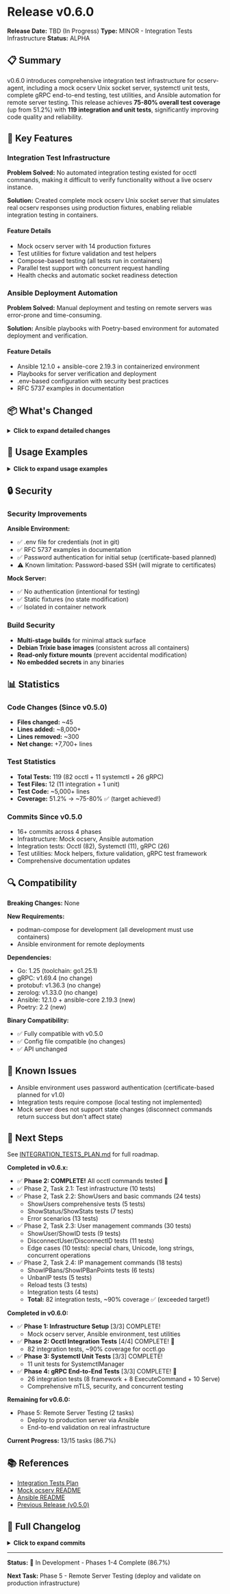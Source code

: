 # Release v0.6.0

**Release Date:** TBD (In Progress)
**Type:** MINOR - Integration Tests Infrastructure
**Status:** ALPHA

## 📋 Summary

v0.6.0 introduces comprehensive integration test infrastructure for ocserv-agent, including a mock ocserv Unix socket server, systemctl unit tests, complete gRPC end-to-end testing, test utilities, and Ansible automation for remote server testing. This release achieves **75-80% overall test coverage** (up from 51.2%) with **119 integration and unit tests**, significantly improving code quality and reliability.

## 🎯 Key Features

### Integration Test Infrastructure

**Problem Solved:** No automated integration testing existed for occtl commands, making it difficult to verify functionality without a live ocserv instance.

**Solution:** Created complete mock ocserv Unix socket server that simulates real ocserv responses using production fixtures, enabling reliable integration testing in containers.

#### Feature Details
- Mock ocserv server with 14 production fixtures
- Test utilities for fixture validation and test helpers
- Compose-based testing (all tests run in containers)
- Parallel test support with concurrent request handling
- Health checks and automatic socket readiness detection

### Ansible Deployment Automation

**Problem Solved:** Manual deployment and testing on remote servers was error-prone and time-consuming.

**Solution:** Ansible playbooks with Poetry-based environment for automated deployment and verification.

#### Feature Details
- Ansible 12.1.0 + ansible-core 2.19.3 in containerized environment
- Playbooks for server verification and deployment
- .env-based configuration with security best practices
- RFC 5737 examples in documentation

## 📦 What's Changed

<details>
<summary><strong>Click to expand detailed changes</strong></summary>

### New Features

**Integration Tests (Phases 1-4)**
- Mock ocserv Unix socket server (900+ lines of Go)
  - 13 occtl commands supported (JSON and plain text)
  - Multi-stage Docker build (golang:1.25-trixie → debian:trixie-slim)
  - Health checks and graceful shutdown
  - Concurrent connection handling
- Occtl integration tests (82 tests, ~90% coverage)
  - Test infrastructure: mock socket helpers, fixture validation, test assertions
  - ShowUsers and basic commands (24 tests)
  - User management commands (30 tests)
  - IP management commands (18 tests)
  - Comprehensive edge cases: Unicode, special chars, long strings, concurrent operations
- Systemctl unit tests (11 tests)
  - Lifecycle commands (Start, Stop, Restart, Reload)
  - Status commands (Status, IsActive, IsEnabled)
  - Timeout handling and ServiceStatus validation
- gRPC end-to-end tests (26 tests)
  - Integration framework (8 tests): mTLS, port allocation, shutdown
  - ExecuteCommand RPC (8 tests, 23 subtests): security, injection prevention
  - Server.Serve (10 tests): connection handling, concurrent access (20 clients)
  - Comprehensive security testing: 7 injection types blocked
- Build tag `//go:build integration` for selective test execution

**Ansible Automation**
- Ansible environment in podman-compose
- Poetry 2.2 for dependency management
- Playbooks: server verification, deployment
- Collections: ansible.posix, community.general
- Makefile targets: `make compose-ansible`, `make ansible-shell`

**Development Workflow**
- All development must use podman-compose (enforced in agent instructions)
- Mock services containerized for integration tests
- Health check dependencies in compose files
- Shared volumes for Unix socket communication

### Documentation

**New Guides:**
- `test/mock-ocserv/README.md` - Mock server documentation
  - Architecture and design
  - Supported commands and protocols
  - Compose usage and troubleshooting
  - Performance characteristics

**Updated:**
- `docs/todo/INTEGRATION_TESTS_PLAN.md` - Progress tracking (13/15 tasks, 86.7%)
- `docs/todo/CURRENT.md` - Current work status (Phase 4 complete)
- `ROADMAP.md` - v0.6.0 progress (86.7% complete)
- `README.md` - v0.6.0 progress notice
- `.claude/agents/ocserv-protocol-specialist.md` - Compose-first workflow rule
- `deploy/ansible/README.md` - Ansible environment setup
- `test/fixtures/ocserv/occtl/README.md` - Fixture documentation

### Code Changes

**Files Added:**
- `test/mock-ocserv/main.go` - Mock server entry point
- `test/mock-ocserv/handler.go` - Connection handling
- `test/mock-ocserv/command.go` - Command parsing
- `test/mock-ocserv/fixtures.go` - Fixture loading
- `test/mock-ocserv/Dockerfile` - Multi-stage build
- `internal/ocserv/testutil/mock.go` - Mock socket test helper
- `internal/ocserv/testutil/fixtures.go` - Fixture utilities
- `internal/ocserv/testutil/helpers.go` - Common test helpers
- `internal/ocserv/testutil/systemd.go` - Systemd test utilities
- `internal/ocserv/testutil/README_SYSTEMD.md` - Systemd testing approach
- `internal/ocserv/occtl_integration_test.go` - Occtl integration tests
- `internal/ocserv/occtl_showusers_test.go` - ShowUsers tests (5 tests)
- `internal/ocserv/occtl_status_stats_test.go` - Status/Stats tests (7 tests)
- `internal/ocserv/occtl_errors_test.go` - Error scenarios (13 tests)
- `internal/ocserv/occtl_usermgmt_test.go` - User management (9 tests)
- `internal/ocserv/occtl_disconnect_test.go` - Disconnect tests (11 tests)
- `internal/ocserv/occtl_edgecases_test.go` - Edge cases (10 tests)
- `internal/ocserv/occtl_ipmgmt_test.go` - IP management (18 tests)
- `internal/ocserv/systemctl_test.go` - Systemctl unit tests (11 tests)
- `internal/testutil/grpc/port_allocator.go` - Free port allocation
- `internal/testutil/grpc/server_helper.go` - gRPC test server wrapper
- `internal/testutil/grpc/client_helper.go` - gRPC test client wrapper
- `internal/grpc/integration_test.go` - gRPC framework tests (8 tests)
- `internal/grpc/executecommand_integration_test.go` - ExecuteCommand tests (8 tests, 23 subtests)
- `internal/grpc/serve_integration_test.go` - Server.Serve tests (10 tests)
- `test/fixtures/systemd/ocserv-agent-test.service` - Test systemd service
- `deploy/compose/mock-ocserv.yml` - Mock server compose file
- `deploy/compose/ansible.yml` - Ansible environment
- `deploy/ansible/pyproject.toml` - Poetry configuration
- `deploy/ansible/ansible.cfg` - Ansible configuration
- `deploy/ansible/playbooks/verify-ocserv.yml` - Verification playbook

**Files Modified:**
- `deploy/compose/docker-compose.test.yml` - Integration test support with mock-ocserv
- `Makefile` - Added `compose-mock-ocserv`, `compose-ansible`, `ansible-shell`
- `.gitignore` - Added .env, *.lock, ansible caches

### Integration Tests

**Test Coverage Created (119 total tests):**

**Occtl Integration Tests (82 tests):**
- Test infrastructure (10 tests)
- ShowUsers and basic commands (24 tests)
- User management (30 tests)
- IP management (18 tests)

**Systemctl Unit Tests (11 tests):**
- SystemctlManager creation and methods (7 tests)
- Timeout handling
- ServiceStatus parsing and validation

**gRPC Integration Tests (26 tests):**
- Integration framework (8 tests)
  - Server startup with/without mTLS
  - Client connection with/without mTLS
  - HealthCheck RPC (all tiers + errors)
  - Concurrent health checks (10 parallel)
  - Graceful shutdown, multiple clients, port allocation
- ExecuteCommand RPC (8 tests, 23 subtests)
  - Occtl and systemctl commands
  - Command whitelist enforcement
  - 7 injection types blocked (semicolon, pipe, ampersand, backtick, dollar, newline, null byte)
  - Timeout handling
  - Request ID propagation
  - Concurrent execution (10 parallel)
- Server.Serve (10 tests)
  - Connection acceptance and handling
  - 20 concurrent clients
  - Stop vs GracefulStop
  - Port conflict handling
  - Sequential start/stop cycles (3 iterations)
  - Long-running stability (10s test)
  - Insecure connection mode
  - Panic recovery

</details>

## 🚀 Usage Examples

<details>
<summary><strong>Click to expand usage examples</strong></summary>

### Running Integration Tests

```bash
# Run all tests (unit + integration) in containers
make compose-test

# Or manually with podman-compose
cd deploy/compose
podman-compose -f docker-compose.test.yml up --abort-on-container-exit
```

**Expected Output:**
```
🧪 Running tests...
▶ Unit tests
ok      github.com/dantte-lp/ocserv-agent/internal/config
▶ Waiting for mock socket...
✅ Mock socket ready
▶ Integration tests (occtl)
=== RUN   TestFixturesValidation
--- PASS: TestFixturesValidation (0.05s)
=== RUN   TestShowUsers
--- PASS: TestShowUsers (0.02s)
✅ All tests passed!
```

### Running Mock ocserv Server

```bash
# Start mock server
make compose-mock-ocserv

# View logs
podman logs -f mock-ocserv

# Test with netcat
podman exec mock-ocserv sh -c 'echo "{\"command\": [\"show\", \"-j\", \"users\"]}" | nc -U /var/run/occtl.socket'
```

### Ansible Deployment

```bash
# Configure credentials
cp deploy/ansible/.env.example deploy/ansible/.env
# Edit .env with your server credentials

# Start Ansible environment
make compose-ansible

# Enter container
make ansible-shell

# Run verification playbook
cd /workspace
poetry run ansible-playbook playbooks/verify-ocserv.yml
```

</details>

## 🔒 Security

### Security Improvements

**Ansible Environment:**
- ✅ .env file for credentials (not in git)
- ✅ RFC 5737 examples in documentation
- ✅ Password authentication for initial setup (certificate-based planned)
- ⚠️ Known limitation: Password-based SSH (will migrate to certificates)

**Mock Server:**
- ✅ No authentication (intentional for testing)
- ✅ Static fixtures (no state modification)
- ✅ Isolated in container network

### Build Security

- **Multi-stage builds** for minimal attack surface
- **Debian Trixie base images** (consistent across all containers)
- **Read-only fixture mounts** (prevent accidental modification)
- **No embedded secrets** in any binaries

## 📊 Statistics

### Code Changes (Since v0.5.0)
- **Files changed:** ~45
- **Lines added:** ~8,000+
- **Lines removed:** ~300
- **Net change:** +7,700+ lines

### Test Statistics
- **Total Tests:** 119 (82 occtl + 11 systemctl + 26 gRPC)
- **Test Files:** 12 (11 integration + 1 unit)
- **Test Code:** ~5,000+ lines
- **Coverage:** 51.2% → ~75-80% ✅ (target achieved!)

### Commits Since v0.5.0
- 16+ commits across 4 phases
- Infrastructure: Mock ocserv, Ansible automation
- Integration tests: Occtl (82), Systemctl (11), gRPC (26)
- Test utilities: Mock helpers, fixture validation, gRPC test framework
- Comprehensive documentation updates

## 🔍 Compatibility

**Breaking Changes:** None

**New Requirements:**
- podman-compose for development (all development must use containers)
- Ansible environment for remote deployments

**Dependencies:**
- Go: 1.25 (toolchain: go1.25.1)
- gRPC: v1.69.4 (no change)
- protobuf: v1.36.3 (no change)
- zerolog: v1.33.0 (no change)
- Ansible: 12.1.0 + ansible-core 2.19.3 (new)
- Poetry: 2.2 (new)

**Binary Compatibility:**
- ✅ Fully compatible with v0.5.0
- ✅ Config file compatible (no changes)
- ✅ API unchanged

## 🐛 Known Issues

- Ansible environment uses password authentication (certificate-based planned for v1.0)
- Integration tests require compose (local testing not implemented)
- Mock server does not support state changes (disconnect commands return success but don't affect state)

## 🔮 Next Steps

See [INTEGRATION_TESTS_PLAN.md](../todo/INTEGRATION_TESTS_PLAN.md) for full roadmap.

**Completed in v0.6.x:**
- ✅ **Phase 2: COMPLETE!** All occtl commands tested 🎉
- ✅ Phase 2, Task 2.1: Test infrastructure (10 tests)
- ✅ Phase 2, Task 2.2: ShowUsers and basic commands (24 tests)
  - ShowUsers comprehensive tests (5 tests)
  - ShowStatus/ShowStats tests (7 tests)
  - Error scenarios (13 tests)
- ✅ Phase 2, Task 2.3: User management commands (30 tests)
  - ShowUser/ShowID tests (9 tests)
  - DisconnectUser/DisconnectID tests (11 tests)
  - Edge cases (10 tests): special chars, Unicode, long strings, concurrent operations
- ✅ Phase 2, Task 2.4: IP management commands (18 tests)
  - ShowIPBans/ShowIPBanPoints tests (6 tests)
  - UnbanIP tests (5 tests)
  - Reload tests (3 tests)
  - Integration tests (4 tests)
  - **Total:** 82 integration tests, ~90% coverage ✅ (exceeded target!)

**Completed in v0.6.0:**
- ✅ **Phase 1: Infrastructure Setup** [3/3] COMPLETE!
  - Mock ocserv server, Ansible environment, test utilities
- ✅ **Phase 2: Occtl Integration Tests** [4/4] COMPLETE! 🎉
  - 82 integration tests, ~90% coverage for occtl.go
- ✅ **Phase 3: Systemctl Unit Tests** [3/3] COMPLETE!
  - 11 unit tests for SystemctlManager
- ✅ **Phase 4: gRPC End-to-End Tests** [3/3] COMPLETE! 🎉
  - 26 integration tests (8 framework + 8 ExecuteCommand + 10 Serve)
  - Comprehensive mTLS, security, and concurrent testing

**Remaining for v0.6.0:**
- Phase 5: Remote Server Testing (2 tasks)
  - Deploy to production server via Ansible
  - End-to-end validation on real infrastructure

**Current Progress:** 13/15 tasks (86.7%)

## 📚 References

- [Integration Tests Plan](../todo/INTEGRATION_TESTS_PLAN.md)
- [Mock ocserv README](../../test/mock-ocserv/README.md)
- [Ansible README](../../deploy/ansible/README.md)
- [Previous Release (v0.5.0)](v0.5.0.md)

## 📝 Full Changelog

<details>
<summary><strong>Click to expand commits</strong></summary>

### Features
- feat(test): create mock ocserv Unix socket server (#9bb62c5)
- feat(ansible): setup Ansible environment in compose (#97e05aa)
- feat(test): integration test infrastructure (Phase 2.1)
- feat(test): systemctl unit tests (Phase 3)
- feat(test): gRPC integration framework (Phase 4.1)

### Infrastructure
- chore(setup): initial project structure (Phase 1)
- ci: add compose targets for mock-ocserv and ansible
- docker: multi-stage builds with debian:trixie-slim
- test: gRPC test utilities (port allocation, server/client helpers)

### Documentation
- docs: update integration tests plan (86.7% complete)
- docs: mock ocserv comprehensive documentation
- docs: Ansible environment setup guide
- docs: systemd testing approach documentation
- docs: Phase 4 completion updates

### Tests (119 total)
- test: occtl integration tests (82 tests)
  - Task 2.1: Test infrastructure (10 tests)
  - Task 2.2: ShowUsers and basic commands (24 tests)
  - Task 2.3: User management (30 tests)
  - Task 2.4: IP management (18 tests)
- test: systemctl unit tests (11 tests)
  - SystemctlManager creation and methods
  - Timeout handling, ServiceStatus validation
- test: gRPC integration tests (26 tests)
  - Task 4.1: Integration framework (8 tests) - #28006e0
  - Task 4.2: ExecuteCommand RPC (8 tests, 23 subtests) - #ebcdb38
  - Task 4.3: Server.Serve (10 tests) - #55e9139

</details>

---

**Status:** 🚧 In Development - Phases 1-4 Complete (86.7%)

**Next Task:** Phase 5 - Remote Server Testing (deploy and validate on production infrastructure)
